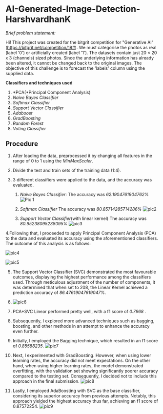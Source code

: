 # AI-Generated-Image-Detection-HarshvardhanK

*Brief problem statement:*

Hi! This project was created for the bitgrit competition for "Generative AI" (https://bitgrit.net/competition/18#). We must categorise the photos as real (label '0') or artificially created (label '1'). The datasets contain just 20 × 20 x 3 (channels) sized photos. Since the underlying information has already been altered, it cannot be changed back to the original images. The objective of this challenge is to forecast the 'labels' column using the supplied data.

**Classifiers and techniques used**
1. *PCA(*Principal Component Analysis)
2. *Naive Bayes Classifier*
3. *Softmax Classifier*
4. *Support Vector Classifier*
5. *Adaboost*
6. *GradBoosting*
7. *Random Forest*
8. *Voting Classifier*


## Procedure
1. After loading the data, preprocessed it by changing all features in the range of 0 to 1 using the *MinMaxScaler*.
2. Divide the test and train sets of the training data (1:4).
3. 3 different classifiers were applied to the data, and the accuracy was evaluated.

   1)  *Naive Bayes Classifier*:
   The accuracy was *62.1904761904762%*
   ![Pic 1](https://github.com/harshvardhan-khachane/AI-Generated-Image-Detection-HarshvardhanK/assets/99604231/714b3623-234c-4810-b454-15a7b8874f6e)




   2)  *Softmax Classifier*
   The accuracy was *80.85714285714286%*
   ![pic2](https://github.com/harshvardhan-khachane/AI-Generated-Image-Detection-HarshvardhanK/assets/99604231/f9ec6548-df6d-4b02-a086-efd78e714c9e)



   3)  *Support Vector Classifier*(with linear kernel)
   The accuracy was *80.95238095238095%*
   ![pic3](https://github.com/harshvardhan-khachane/AI-Generated-Image-Detection-HarshvardhanK/assets/99604231/dfce08a3-4acf-4084-bc16-b8204f4ab4e1)




4.Following that, I proceeded to apply Principal Component Analysis (PCA) to the data and evaluated its accuracy using the aforementioned classifiers. The outcome of this analysis is as follows:

![pic4](https://github.com/harshvardhan-khachane/AI-Generated-Image-Detection-HarshvardhanK/assets/99604231/cf4f2d6f-dfe6-4d1d-9afe-ff1b44baf173)


 ![pic5](https://github.com/harshvardhan-khachane/AI-Generated-Image-Detection-HarshvardhanK/assets/99604231/93dca6ed-f683-4a4e-af5a-2576b4c379f4)



5. The Support Vector Classifier (SVC) demonstrated the most favourable outcomes, displaying the highest performance among the classifiers used. Through meticulous adjustment of the number of components, it was determined that when set to 208, the Linear Kernel achieved a prediction accuracy of *86.47619047619047%*.
6. 
   ![pic6](https://github.com/harshvardhan-khachane/AI-Generated-Image-Detection-HarshvardhanK/assets/99604231/84be97f7-3029-4174-a488-5783be9b3f95)


7. PCA+SVC Linear performed pretty well, with a f1 score of *0.7968* .
8. Subsequently, I explored more advanced techniques such as bagging, boosting, and other methods in an attempt to enhance the accuracy even further.
9. Initially, I employed the Bagging technique, which resulted in an f1 score of *0.85588235*.
   ![pic7](https://github.com/harshvardhan-khachane/AI-Generated-Image-Detection-HarshvardhanK/assets/99604231/9a46b6d5-96f2-4139-9b40-8fb61c596d5c)


10. Next, I experimented with GradBoosting. However, when using lower learning rates, the accuracy did not meet expectations. On the other hand, when using higher learning rates, the model demonstrated overfitting, with the validation set showing significantly poorer accuracy compared to the testing set. Consequently, I decided not to include this approach in the final submission.
   ![pic8](https://github.com/harshvardhan-khachane/AI-Generated-Image-Detection-HarshvardhanK/assets/99604231/96b7aa0c-ae87-44f5-8097-f186f6e83dcd)


11. Lastly, I employed AdaBoosting with SVC as the base classifier, considering its superior accuracy from previous attempts. Notably, this approach yielded the highest accuracy thus far, achieving an f1 score of 0.87572254.
  ![pic9](https://github.com/harshvardhan-khachane/AI-Generated-Image-Detection-HarshvardhanK/assets/99604231/eae91c92-45e9-4fe1-9c89-4f50a9464725)
